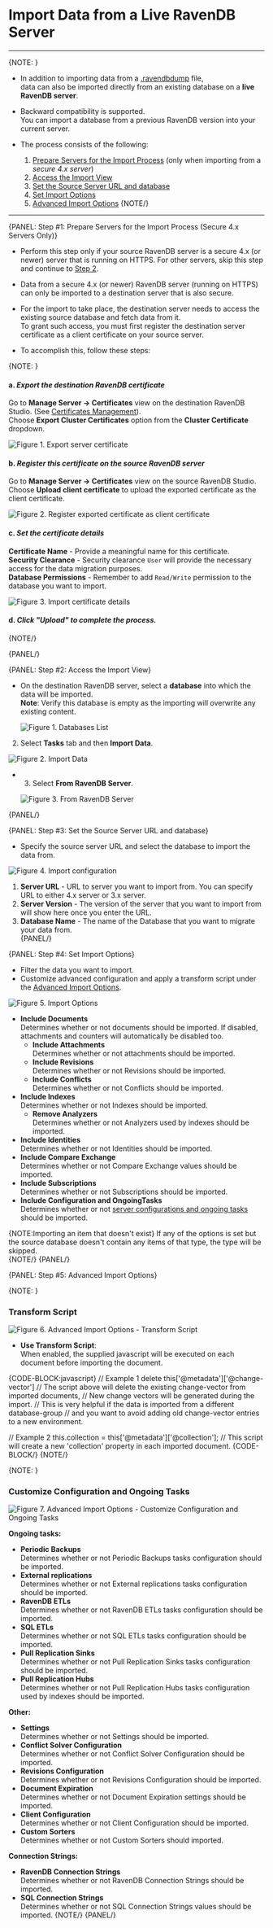 ﻿# Import Data from a Live RavenDB Server
---

{NOTE: }

* In addition to importing data from a [.ravendbdump](../../../../studio/database/tasks/import-data/import-data-file) file,  
  data can also be imported directly from an existing database on a **live RavenDB server**.  

* Backward compatibility is supported.  
  You can import a database from a previous RavenDB version into your current server.  

* The process consists of the following:  
  1. [Prepare Servers for the Import Process](../../../../studio/database/tasks/import-data/import-from-ravendb#step-#1:-prepare-servers-for-the-import-process-(secure-4.x-servers-only)) (only when importing from a _secure 4.x server_)  
  2. [Access the Import View](../../../../studio/database/tasks/import-data/import-from-ravendb#step-#2:-access-the-import-view)  
  3. [Set the Source Server URL and database](../../../../studio/database/tasks/import-data/import-from-ravendb#step-#3:-set-the-source-server-url-and-database)
  4. [Set Import Options](../../../../studio/database/tasks/import-data/import-from-ravendb#step-#4:-set-import-options)
  5. [Advanced Import Options](../../../../studio/database/tasks/import-data/import-from-ravendb#step-#5:-advanced-import-options)
{NOTE/}

---

{PANEL: Step #1: Prepare Servers for the Import Process (Secure 4.x Servers Only)}

* Perform this step only if your source RavenDB server is a secure 4.x (or newer) server that is running on HTTPS.  For other servers, skip this step and continue to [Step 2](../../../../studio/database/tasks/import-data/import-from-ravendb#step-#2:-access-the-import-view).

* Data from a secure 4.x (or newer) RavenDB server (running on HTTPS) can only be imported to a destination server that is also secure.

* For the import to take place, the destination server needs to access the existing source database and fetch data from it.  
  To grant such access, you must first register the destination server certificate as a client certificate on your source server.  

* To accomplish this, follow these steps:

{NOTE: }

#### a.  *Export the destination RavenDB certificate*  

   Go to **Manage Server -> Certificates** view on the destination RavenDB Studio. (See [Certificates Management](../../../../server/security/authentication/certificate-management)).  
   Choose **Export Cluster Certificates** option from the **Cluster Certificate** dropdown.  
   
   ![Figure 1. Export server certificate](images/import-from-raven-export-server-certificate.png "Export the destination server certificate")

#### b.  *Register this certificate on the source RavenDB server*  

   Go to **Manage Server -> Certificates** view on the source RavenDB Studio.  
   Choose **Upload client certificate** to upload the exported certificate as the client certificate.  
   
   ![Figure 2. Register exported certificate as client certificate](images/import-from-raven-upload-server-cert-as-client-cert.png "Register exported certificate as client certificate")

#### c.  *Set the certificate details*  

   **Certificate Name** - Provide a meaningful name for this certificate.  
   **Security Clearance** - Security clearance `User` will provide the necessary access for the data migration purposes.  
   **Database Permissions** - Remember to add `Read/Write` permission to the database you want to import.  
   
   ![Figure 3. Import certificate details](images/import-from-raven-upload-server-cert-as-client-cert-details.png "Set certificate details")

#### d.  *Click "Upload" to complete the process.*  

{NOTE/}

{PANEL/}

{PANEL: Step #2: Access the Import View}

* On the destination RavenDB server, select a **database** into which the data will be imported.  
    **Note**: Verify this database is empty as the importing will overwrite any existing content.  
   
    ![Figure 1. Databases List](images/import-from-ravendb-db-list.png "Databases List View")

2. Select **Tasks** tab and then **Import Data**.  
   
  ![Figure 2. Import Data](images/Import-Data-FromRavenDB-View.png "Go to Import Data View")

* 3. Select **From RavenDB Server**.  
   
  ![Figure 3. From RavenDB Server](images/import-from-ravendb-from-ravendb.png "Select 'From RavenDB Server'")

{PANEL/}

{PANEL: Step #3: Set the Source Server URL and database}

* Specify the source server URL and select the database to import the data from.  

![Figure 4. Import configuration](images/import-from-ravendb-configuration.png "Import Configuration")

1. **Server URL** - URL to server you want to import from. You can specify URL to either 4.x server or 3.x server.  
2. **Server Version** - The version of the server that you want to import from will show here once you enter the URL.  
3. **Database Name** - The name of the Database that you want to migrate your data from.  
{PANEL/}

{PANEL: Step #4: Set Import Options}

* Filter the data you want to import.  
* Customize advanced configuration and apply a transform script under the [Advanced Import Options](../../../../studio/database/tasks/import-data/import-from-ravendb#step-#5:-advanced-import-options).

![Figure 5. Import Options](images/import-from-ravendb-options.png "Import Options")

- **Include Documents**  
 Determines whether or not documents should be imported. If disabled, attachments and counters will automatically be disabled too. 
    - **Include Attachments**  
     Determines whether or not attachments should be imported. 
    - **Include Revisions**  
     Determines whether or not Revisions should be imported.
    - **Include Conflicts**  
     Determines whether or not Conflicts should be imported.
- **Include Indexes**  
 Determines whether or not Indexes should be imported. 
    - **Remove Analyzers**  
     Determines whether or not Analyzers used by indexes should be imported. 
- **Include Identities**  
 Determines whether or not Identities should be imported.
- **Include Compare Exchange**  
 Determines whether or not Compare Exchange values should be imported.
- **Include Subscriptions**  
 Determines whether or not Subscriptions should be imported.
- **Include Configuration and OngoingTasks**  
 Determines whether or not 
  [server configurations and ongoing tasks](../../../../studio/database/tasks/import-data/import-from-ravendb#customize-configuration-and-ongoing-tasks) 
  should be imported.  

{NOTE:Importing an item that doesn't exist}
If any of the options is set but the source database doesn't contain any items of that type, the type will be skipped.  
{NOTE/}
{PANEL/}

{PANEL: Step #5: Advanced Import Options}

{NOTE: }

### Transform Script

![Figure 6. Advanced Import Options - Transform Script](images/import-from-ravendb-advanced-transform-script.png "Advanced Import Options - Transform Script")

* **Use Transform Script**:  
  When enabled, the supplied javascript will be executed on each document before importing the document.  

{CODE-BLOCK:javascript}
// Example 1
delete this['@metadata']['@change-vector']
// The script above will delete the existing change-vector from imported documents,
// New change vectors will be generated during the import.
// This is very helpful if the data is imported from a different database-group
// and you want to avoid adding old change-vector entries to a new environment.

// Example 2
this.collection = this['@metadata']['@collection'];
// This script will create a new 'collection' property in each imported document.
{CODE-BLOCK/}
{NOTE/}

{NOTE: }

### Customize Configuration and Ongoing Tasks

![Figure 7. Advanced Import Options - Customize Configuration and Ongoing Tasks](images/import-from-ravendb-advanced-configuration-ongoing-tasks.png "Advanced Import Options - Customize Configuration and Ongoing Tasks")

**Ongoing tasks:**

- **Periodic Backups**  
 Determines whether or not Periodic Backups tasks configuration should be imported. 
- **External replications**  
 Determines whether or not External replications tasks configuration should be imported. 
- **RavenDB ETLs**  
 Determines whether or not RavenDB ETLs tasks configuration should be imported.
- **SQL ETLs**  
 Determines whether or not SQL ETLs tasks configuration should be imported.
- **Pull Replication Sinks**  
 Determines whether or not Pull Replication Sinks tasks configuration should be imported. 
- **Pull Replication Hubs**  
 Determines whether or not Pull Replication Hubs tasks configuration used by indexes should be imported. 

**Other:**

- **Settings**  
 Determines whether or not Settings should be imported.
- **Conflict Solver Configuration**  
 Determines whether or not Conflict Solver Configuration should be imported.
- **Revisions Configuration**  
 Determines whether or not Revisions Configuration should be imported.
- **Document Expiration**  
 Determines whether or not Document Expiration settings should be imported.
- **Client Configuration**  
 Determines whether or not Client Configuration should be imported. 
- **Custom Sorters**  
 Determines whether or not Custom Sorters should imported. 

**Connection Strings:**

- **RavenDB Connection Strings**  
 Determines whether or not RavenDB Connection Strings should be imported.
- **SQL Connection Strings**  
 Determines whether or not SQL Connection Strings values should be imported.
{NOTE/}
{PANEL/}
